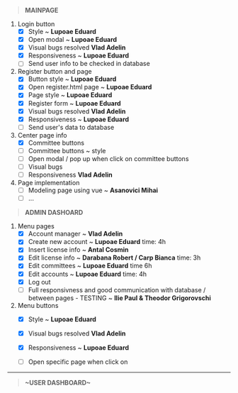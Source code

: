 >**MAINPAGE**

1. Login button
    - [x] Style ~ **Lupoae Eduard**
    - [x] Open modal ~ **Lupoae Eduard**
    - [x] Visual bugs resolved **Vlad Adelin**
    - [x] Responsiveness ~ **Lupoae Eduard**
    - [ ] Send user info to be checked in database
    
2. Register button and page
    - [x] Button style ~ **Lupoae Eduard**
    - [x] Open register.html page ~ **Lupoae Eduard**
    - [x] Page style ~ **Lupoae Eduard**
    - [x] Register form ~ **Lupoae Eduard**
    - [x] Visual bugs resolved **Vlad Adelin**
    - [x] Responsiveness ~ **Lupoae Eduard**
    - [ ] Send user's data to database

3. Center page info
    - [x] Committee buttons
    - [ ] Committee buttons ~ style
    - [ ] Open modal / pop up when click on committee buttons
    - [ ] Visual bugs 
    - [ ] Responsiveness **Vlad Adelin**
    
4. Page implementation
    - [ ] Modeling page using vue ~ **Asanovici Mihai**
    - [ ] ...     
    
>**ADMIN DASHOARD**

1. Menu pages
    - [x] Account manager  ~ **Vlad Adelin**
    - [x] Create new account ~ **Lupoae Eduard** time: 4h
    - [x] Insert license info ~ **Antal Cosmin**
    - [x] Edit license info ~ **Darabana Robert / Carp Bianca** time: 3h
    - [x] Edit committees ~ **Lupoae Eduard** time 6h
    - [x] Edit accounts ~ **Lupoae Eduard** time: 4h
    - [x] Log out
    - [ ] Full responsivness and good communication with database / between pages - TESTING ~ **Ilie Paul & Theodor Grigorovschi**
    
2. Menu buttons
    - [x] Style ~ **Lupoae Eduard**
    - [x] Visual bugs resolved **Vlad Adelin**
    - [x] Responsiveness ~ **Lupoae Eduard**
    - [ ] Open specific page when click on
    
    
-------------------------------------------------------------------------------------------------------------------------------------------------
>**~USER DASHBOARD~**      
